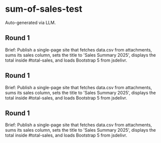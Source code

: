 # sum-of-sales-test

Auto-generated via LLM.

## Round 1

Brief:
Publish a single-page site that fetches data.csv from attachments, sums its sales column, sets the title to 'Sales Summary 2025', displays the total inside #total-sales, and loads Bootstrap 5 from jsdelivr.

## Round 1

Brief:
Publish a single-page site that fetches data.csv from attachments, sums its sales column, sets the title to 'Sales Summary 2025', displays the total inside #total-sales, and loads Bootstrap 5 from jsdelivr.

## Round 1

Brief:
Publish a single-page site that fetches data.csv from attachments, sums its sales column, sets the title to 'Sales Summary 2025', displays the total inside #total-sales, and loads Bootstrap 5 from jsdelivr.